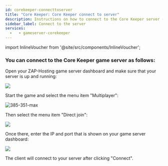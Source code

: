 ```yaml
---
id: corekeeper-connecttoserver
title: "Core Keeper: Core Keeper connect to server"
description: Instructions on how to connect to the Core Keeper server - ZAP-Hosting.com documentation 
sidebar_label: Connect to the server
services:
  -   - gameserver-corekeeper
---
```


import InlineVoucher from '@site/src/components/InlineVoucher';

<InlineVoucher />

### You can connect to the Core Keeper game server as follows:

Open your ZAP-Hosting game server dashboard and make sure that your server is up and running:

![](https://screensaver01.zap-hosting.com/index.php/s/2NbQaA6E2CJ4ZE8/preview)

Start the game and select the menu item "Multiplayer": 

![385-351-max](https://screensaver01.zap-hosting.com/index.php/s/t36H8NxmLa4gx5S/preview)

Then select the menu item "Direct join": 

![](https://screensaver01.zap-hosting.com/index.php/s/3MdnG7Xb2222EPQ/preview)

Once there, enter the IP and port that is shown on your game server dashboard:

![](https://screensaver01.zap-hosting.com/index.php/s/R9nRFWFrS9Fbwox/preview)

The client will connect to your server after clicking "Connect".
